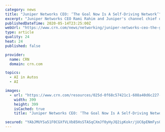```yaml
---
category: news
title: "Juniper Networks CEO: ‘The Goal Now Is A Self-Driving Network’"
excerpt: "Juniper Networks CEO Rami Rahim and Juniper's channel chief discussed how Juniper is incorporating is recently-acquired Mist Systems' AI technology into all product lines, and even the Juniper partner experience."
publishedDateTime: 2020-05-14T23:25:00Z
webUrl: "https://www.crn.com/news/networking/juniper-networks-ceo-the-goal-now-is-a-self-driving-network-"
type: article
quality: 24
heat: 24
published: false

provider:
  name: CRN
  domain: crn.com

topics:
  - AI in Autos
  - AI

images:
  - url: "https://www.crn.com/resources/025d-0f68c57421c1-608a40d6c227-1000/rahim-rami-juniper-networks400.jpg"
    width: 399
    height: 399
    isCached: true
    title: "Juniper Networks CEO: ‘The Goal Now Is A Self-Driving Network’"

secured: "YAbJMUYSa51F0CGXfVLVb85HsSTASqCXmJf0yHyJQ2ipKokr/jUC6pENmFysONQgW8qkNARIsss6PwNhs+885ApiB8kwwP0M+FzV8HsP0NIHQR3c2wcmpgVEs26p/2JrrG9ddzr/YvIhPc8cwxNYQBk5xGa3U85LVIx1Et0Zdpz7PbDlvymXNl+plaTvNGMBIfoj/WA1rtg+hBmevHPvvSk6iL1T07wjcMJzkvtJf5MXIyRmSmhJ3ghNMd9Ua1lbEU7ovSt4XBXCF55B/zkE0mtzlrO/su+4OvYfObcpEvP21iIvV0Jkb6Ufd7SISgRqmYvd/laPQYuu2DNAEDSM04a7S7Y/dPnHixCnV6nqzJb0wofRkTmFsZJpCmDWVMLrXb73lUiEHdClax2b2xmm3kty91nPm3mH5EiJemmXaDa8A8/J5S+266n1aeJ1X4fZs5gGjKB2l/Q6acZa5T+ql4XnbgIPMlKCH/1M0l8Ng4Y=;U5bwJUbc0icmVo84YxumhQ=="
---
```


